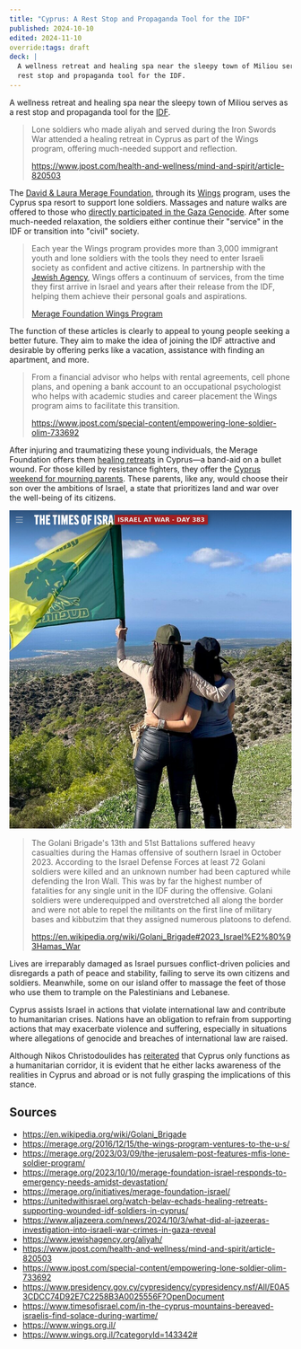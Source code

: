 ```yaml
---
title: "Cyprus: A Rest Stop and Propaganda Tool for the IDF"
published: 2024-10-10
edited: 2024-11-10
override:tags: draft
deck: |
  A wellness retreat and healing spa near the sleepy town of Miliou serves as a
  rest stop and propaganda tool for the IDF.
---
```


A wellness retreat and healing spa near the sleepy town of Miliou serves as a
rest stop and propaganda tool for the [IDF][IDF].

> Lone soldiers who made aliyah and served during the Iron Swords War attended a
> healing retreat in Cyprus as part of the Wings program, offering much-needed
> support and reflection.
>
> https://www.jpost.com/health-and-wellness/mind-and-spirit/article-820503

The [David & Laura Merage Foundation][merage_foundation], through its
[Wings][wings] program, uses the Cyprus spa resort to support lone soldiers.
Massages and nature walks are offered to those who [directly participated in the
Gaza Genocide][gaza_to_cyprus]. After some much-needed relaxation, the soldiers
either continue their "service" in the IDF or transition into "civil" society.

> Each year the Wings program provides more than 3,000 immigrant youth and lone
> soldiers with the tools they need to enter Israeli society as confident and
> active citizens. In partnership with the [Jewish Agency][jewish_agency], Wings
> offers a continuum of services, from the time they first arrive in Israel and
> years after their release from the IDF, helping them achieve their personal
> goals and aspirations.
>
> [Merage Foundation Wings Program][merage_foundation_wings_program]

The function of these articles is clearly to appeal to young people seeking a
better future. They aim to make the idea of joining the IDF attractive and
desirable by offering perks like a vacation, assistance with finding an
apartment, and more.

> From a financial advisor who helps with rental agreements, cell phone plans,
> and opening a bank account to an occupational psychologist who helps with
> academic studies and career placement the Wings program aims to facilitate
> this transition.
>
> https://www.jpost.com/special-content/empowering-lone-soldier-olim-733692

After injuring and traumatizing these young individuals, the Merage Foundation
offers them [healing retreats][merage_healing_retreats] in Cyprus—a band-aid on
a bullet wound. For those killed by resistance fighters, they offer the [Cyprus
weekend for mourning parents][merage_parent_vacation]. These parents, like any,
would choose their son over the ambitions of Israel, a state that prioritizes
land and war over the well-being of its citizens.

![Family Members waving the Flag of IDF [Golani Brigade][Golani_Brigade] on Cyprus Soil](/asset/idf_flag_waving.png)

> The Golani Brigade's 13th and 51st Battalions suffered heavy casualties during
> the Hamas offensive of southern Israel in October 2023. According to the
> Israel Defense Forces at least 72 Golani soldiers were killed and an unknown
> number had been captured while defending the Iron Wall. This was by far the
> highest number of fatalities for any single unit in the IDF during the
> offensive. Golani soldiers were underequipped and overstretched all along the
> border and were not able to repel the militants on the first line of military
> bases and kibbutzim that they assigned numerous platoons to defend.
>
> https://en.wikipedia.org/wiki/Golani_Brigade#2023_Israel%E2%80%93Hamas_War

Lives are irreparably damaged as Israel pursues conflict-driven policies and
disregards a path of peace and stability, failing to serve its own citizens and
soldiers. Meanwhile, some on our island offer to massage the feet of those who
use them to trample on the Palestinians and Lebanese.

Cyprus assists Israel in actions that violate international law and contribute
to humanitarian crises. Nations have an obligation to refrain from supporting
actions that may exacerbate violence and suffering, especially in situations
where allegations of genocide and breaches of international law are raised.

Although Nikos Christodoulides has [reiterated][reiterated] that Cyprus only
functions as a humanitarian corridor, it is evident that he either lacks
awareness of the realities in Cyprus and abroad or is not fully grasping the
implications of this stance.

## Sources

- https://en.wikipedia.org/wiki/Golani_Brigade
- https://merage.org/2016/12/15/the-wings-program-ventures-to-the-u-s/
- https://merage.org/2023/03/09/the-jerusalem-post-features-mfis-lone-soldier-program/
- https://merage.org/2023/10/10/merage-foundation-israel-responds-to-emergency-needs-amidst-devastation/
- https://merage.org/initiatives/merage-foundation-israel/
- https://unitedwithisrael.org/watch-belav-echads-healing-retreats-supporting-wounded-idf-soldiers-in-cyprus/
- https://www.aljazeera.com/news/2024/10/3/what-did-al-jazeeras-investigation-into-israeli-war-crimes-in-gaza-reveal
- https://www.jewishagency.org/aliyah/
- https://www.jpost.com/health-and-wellness/mind-and-spirit/article-820503
- https://www.jpost.com/special-content/empowering-lone-soldier-olim-733692
- https://www.presidency.gov.cy/cypresidency/cypresidency.nsf/All/E0A53CDCC74D92E7C2258B3A0025556F?OpenDocument
- https://www.timesofisrael.com/in-the-cyprus-mountains-bereaved-israelis-find-solace-during-wartime/
- https://www.wings.org.il/
- https://www.wings.org.il/?categoryId=143342#

[Golani_Brigade]: https://en.wikipedia.org/wiki/Golani_Brigade
[IDF]: https://www.aljazeera.com/news/2024/10/3/what-did-al-jazeeras-investigation-into-israeli-war-crimes-in-gaza-reveal
[failure]: https://en.wikipedia.org/wiki/Golani_Brigade#2023_Israel%E2%80%93Hamas_War
[gaza_to_cyprus]: https://www.jpost.com/health-and-wellness/mind-and-spirit/article-820503
[jewish_agency]: https://www.jewishagency.org/aliyah/
[merage_foundation]: https://merage.org/initiatives/merage-foundation-israel/
[merage_foundation_wings_program]: https://merage.org/2023/03/09/the-jerusalem-post-features-mfis-lone-soldier-program/
[merage_healing_retreats]: https://unitedwithisrael.org/watch-belav-echads-healing-retreats-supporting-wounded-idf-soldiers-in-cyprus/
[merage_parent_vacation]: https://www.timesofisrael.com/in-the-cyprus-mountains-bereaved-israelis-find-solace-during-wartime/
[recruitment_process]: https://www.jpost.com/special-content/empowering-lone-soldier-olim-733692
[reiterated]: https://www.presidency.gov.cy/cypresidency/cypresidency.nsf/All/E0A53CDCC74D92E7C2258B3A0025556F?OpenDocument
[wings]: https://www.wings.org.il/
